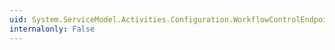 ```yaml
---
uid: System.ServiceModel.Activities.Configuration.WorkflowControlEndpointElement.CreateServiceEndpoint(System.ServiceModel.Description.ContractDescription)
internalonly: False
---
```

